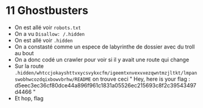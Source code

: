 # 11 Ghostbusters

- On est allé voir `robots.txt`
- On a vu `Disallow: /.hidden`
- On est allé voir `.hidden`
- On a constasté comme un espece de labyrinthe de dossier avec du troll au bout
- On a donc codé un crawler pour voir si il y avait une route qui change
- Sur la route `.hidden/whtccjokayshttvxycsvykxcfm/igeemtxnvexvxezqwntmzjltkt/lmpanswobhwcozdqixbowvbrhw/README`
on trouve ceci
"
Hey, here is your flag : d5eec3ec36cf80dce44a896f961c1831a05526ec215693c8f2c39543497d4466
"
- Et hop, flag